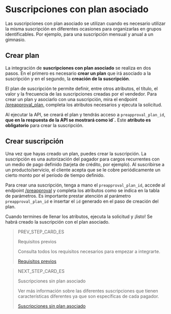 # Suscripciones con plan asociado

Las suscripciones con plan asociado se utilizan cuando es necesario utilizar la misma suscripción en diferentes ocasiones para organizarlas en grupos identificables. Por ejemplo, para una suscripción mensual y anual a un gimnasio.

## Crear plan

La integración de **suscripciones con plan asociado** se realiza en dos pasos. En el primero es necesario **crear un plan** que irá asociado a la suscripción y en el segundo, la **creación de la suscripción**. 

El plan de suscripción te permite definir, entre otros atributos, el título, el valor y la frecuencia de las suscripciones creadas por el vendedor. Para crear un plan y asociarlo con una suscripción, mira el endpoint [/preapproval_plan](https://www.mercadopago[FAKER][URL][DOMAIN]/developers/es/reference/subscriptions/_preapproval_plan/post), completa los atributos necesarios y ejecuta la solicitud. 

Al ejecutar la API, se creará el plan y tendrás acceso a `preapproval_plan_id`, **que en la respuesta de la API se mostrará como ìd`.** Este **atributo es obligatorio** para crear la suscripción. 

## Crear suscripción

Una vez que hayas creado un plan, puedes crear la suscripción. La suscripción es una autorización del pagador para cargos recurrentes con un medio de pago definido (tarjeta de crédito, por ejemplo). Al suscribirse a un producto/servicio, el cliente acepta que se le cobre periódicamente un cierto monto por el período de tiempo definido.

Para crear una suscripción, tenga a mano el `preapproval_plan_id`, accede al endpoint [/preapproval](https://www.mercadopago[FAKER][URL][DOMAIN]/developers/es/reference/subscriptions/_preapproval/post) y completa los atributos como se indica en la tabla de parámetros. Es importante prestar atención al parámetro `preapproval_plan_id` e insertar el `id` generado en el paso de creación del plan.

Cuando termines de llenar los atributos, ejecuta la solicitud y ¡listo! Se habrá creado la suscripción con el plan asociado.

> PREV_STEP_CARD_ES
>
> Requisitos previos
>
> Consulta todos los requisitos necesarios para empezar a integrarte.
>
> [Requisitos previos](/developers/es/docs/subscriptions/requirements)

> NEXT_STEP_CARD_ES
>
> Suscripciones sin plan asociado
>
> Ver más información sobre las diferentes suscripciones que tienen características diferentes ya que son específicas de cada pagador.
>
> [Suscripciones sin plan asociado](/developers/es/docs/subscriptions/integration-configuration/subscription-no-associated-plan)